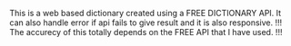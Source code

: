 This is a web based dictionary created using a FREE DICTIONARY API. It can also handle error if api fails to give result and it is also responsive.
!!! The accurecy of this totally depends on the FREE API that I have used. !!!
